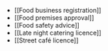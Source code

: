- [[Food business registration]]
- [[Food premises approval]]
- [[Food safety advice]]
- [[Late night catering licence]]
- [[Street café licence]]
